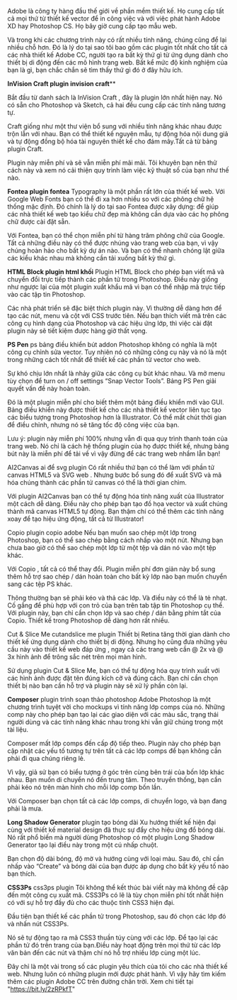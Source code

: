 Adobe là công ty hàng đầu thế giới về phần mềm thiết kế. Họ cung cấp tất cả mọi thứ từ thiết kế vector để in công việc và với việc phát hành Adobe XD hay Photoshop CS. Họ bây giờ cung cấp tạo mẫu web.

Và trong khi các chương trình này có rất nhiều tính năng, chúng cũng để lại nhiều chỗ hơn. Đó là lý do tại sao tôi bao gồm các plugin tốt nhất cho tất cả các nhà thiết kế Adobe CC, người tạo ra bất kỳ thứ gì từ ứng dụng dành cho thiết bị di động đến các mô hình trang web. Bất kể mức độ kinh nghiệm của bạn là gì, bạn chắc chắn sẽ tìm thấy thứ gì đó ở đây hữu ích.

**InVision Craft
plugin invision craft****

Bắt đầu từ danh sách là InVision Craft , đây là plugin lớn nhất hiện nay. Nó có sẵn cho Photoshop và Sketch, cả hai đều cung cấp các tính năng tương tự.

Craft giống như một thư viện bổ sung với nhiều tính năng khác nhau được trộn lẫn với nhau. Bạn có thể thiết kế nguyên mẫu, tự động hóa nội dung giả và tự động đồng bộ hóa tài nguyên thiết kế cho đám mây.Tất cả từ bảng plugin Craft.

Plugin này miễn phí và sẽ vẫn miễn phí mãi mãi. Tôi khuyên bạn nên thử cách này và xem nó cải thiện quy trình làm việc kỹ thuật số của bạn như thế nào.

**Fontea
plugin fontea**
Typography là một phần rất lớn của thiết kế web. Với Google Web Fonts bạn có thể đi xa hơn nhiều so với các phông chữ hệ thống mặc định. Đó chính là lý do tại sao Fontea được xây dựng: để giúp các nhà thiết kế web tạo kiểu chữ đẹp mà không cần dựa vào các họ phông chữ được cài đặt sẵn.

Với Fontea, bạn có thể chọn miễn phí từ hàng trăm phông chữ của Google. Tất cả những điều này có thể được nhúng vào trang web của bạn, vì vậy chúng hoàn hảo cho bất kỳ dự án nào. Và bạn có thể nhanh chóng lật giữa các kiểu khác nhau mà không cần tải xuống bất kỳ thứ gì.

**HTML Block
plugin html khối**
Plugin HTML Block cho phép bạn viết mã và chuyển đổi trực tiếp thành các phần tử trong Photoshop. Điều này giống như ngược lại của một plugin xuất khẩu mã vì bạn có thể nhập mã trực tiếp vào các tập tin Photoshop.

Các nhà phát triển sẽ đặc biệt thích plugin này. Vì thường dễ dàng hơn để tạo các nút, menu và cột với CSS trước tiên. Nếu bạn thích viết mã trên các công cụ hình dạng của Photoshop và các hiệu ứng lớp, thì việc cài đặt plugin này sẽ tiết kiệm được hàng giờ thất vọng.

**PS Pen**
ps bảng điều khiển bút addon
Photoshop không có nghĩa là một công cụ chỉnh sửa vector. Tuy nhiên nó có những công cụ này và nó là một trong những cách tốt nhất để thiết kế các phần tử vector cho web.

Sự khó chịu lớn nhất là nhảy giữa các công cụ bút khác nhau. Và mở menu tùy chọn để turn on / off settings “Snap Vector Tools”.  Bảng PS Pen giải quyết vấn đề này hoàn toàn.

Đó là một plugin miễn phí cho biết thêm một bảng điều khiển mới vào GUI. Bảng điều khiển này được thiết kế cho các nhà thiết kế vector liên tục tạo các biểu tượng trong Photoshop hơn là Illustrator. Có thể mất chút thời gian để điều chỉnh, nhưng nó sẽ tăng tốc độ công việc của bạn.

Lưu ý: plugin này miễn phí 100% nhưng vẫn đi qua quy trình thanh toán của trang web. Nó chỉ là cách hệ thống plugin của họ được thiết kế, nhưng bảng bút này là miễn phí để tải về vì vậy đừng để các trang web nhầm lẫn bạn!

AI2Canvas
ai để svg plugin
Có rất nhiều thứ bạn có thể làm với phần tử canvas HTML5 và SVG web . Nhưng bước bổ sung đó để xuất SVG và mã hóa chúng thành các phần tử canvas có thể là thời gian chìm.

Với plugin AI2Canvas bạn có thể tự động hóa tính năng xuất của Illustrator một cách dễ dàng. Điều này cho phép bạn tạo đồ họa vector và xuất chúng thành mã canvas HTML5 tự động. Bạn thậm chí có thể thêm các tính năng xoay để tạo hiệu ứng động, tất cả từ Illustrator!

Copio
plugin copio adobe
Nếu bạn muốn sao chép một lớp trong Photoshop, bạn có thể sao chép bằng cách nhấp vào một nút. Nhưng bạn chưa bao giờ có thể sao chép một lớp từ một tệp và dán nó vào một tệp khác.

Với Copio , tất cả có thể thay đổi. Plugin miễn phí đơn giản này bổ sung thêm hỗ trợ sao chép / dán hoàn toàn cho bất kỳ lớp nào bạn muốn chuyển sang các tệp PS khác.

Thông thường bạn sẽ phải kéo và thả các lớp. Và điều này có thể là tẻ nhạt. Cố gắng để phù hợp với con trỏ của bạn trên tab tập tin Photoshop cụ thể. Với plugin này, bạn chỉ cần chọn lớp và sao chép / dán bằng phím tắt của Copio. Thiết kế trong Photoshop dễ dàng hơn rất nhiều. 

Cut & Slice Me
cutandslice me plugin
Thiết bị Retina tăng thời gian dành cho thiết kế ứng dụng dành cho thiết bị di động. Nhưng họ cũng đưa những yêu cầu này vào thiết kế web đáp ứng , ngay cả các trang web cần @ 2x và @ 3x hình ảnh để trông sắc nét trên mọi màn hình.

Sử dụng plugin Cut & Slice Me, bạn có thể tự động hóa quy trình xuất với các hình ảnh được đặt tên đúng kích cỡ và đúng cách. Bạn chỉ cần chọn thiết bị nào bạn cần hỗ trợ và plugin này sẽ xử lý phần còn lại.

**Composer**
plugin trình soạn thảo photoshop
Adobe Photoshop là một chương trình tuyệt vời cho mockups vì tính năng lớp comps của nó. Những comp này cho phép bạn tạo lại các giao diện với các màu sắc, trạng thái người dùng và các tính năng khác nhau trong khi vẫn giữ chúng trong một tài liệu.

Composer mất lớp comps đến cấp độ tiếp theo. Plugin này cho phép bạn cập nhật các yếu tố tương tự trên tất cả các lớp comps để bạn không cần phải đi qua chúng riêng lẻ.

Vì vậy, giả sử bạn có biểu tượng ở góc trên cùng bên trái của bốn lớp khác nhau. Bạn muốn di chuyển nó đến trung tâm. Theo truyền thống, bạn cần phải kéo nó trên màn hình cho mỗi lớp comp bốn lần.

Với Composer bạn chọn tất cả các lớp comps, di chuyển logo, và bạn đang phải là mưa.

**Long Shadow Generator**
plugin tạo bóng dài
Xu hướng thiết kế hiện đại cùng với thiết kế material design đã thực sự đẩy cho hiệu ứng đổ bóng dài. Nó rất phổ biến mà người dùng Photoshop có một plugin Long Shadow Generator tạo lại điều này trong một cú nhấp chuột.

Bạn chọn độ dài bóng, độ mờ và hướng cùng với loại màu. Sau đó, chỉ cần nhấp vào “Create” và bóng dài của bạn được áp dụng cho bất kỳ yếu tố nào bạn thích.

**CSS3Ps**
css3ps plugin
Tôi không thể kết thúc bài viết này mà không đề cập đến một công cụ xuất mã. CSS3Ps có lẽ là tùy chọn miễn phí tốt nhất hiện có với sự hỗ trợ đầy đủ cho các thuộc tính CSS3 hiện đại.

Đầu tiên bạn thiết kế các phần tử trong Photoshop, sau đó chọn các lớp đó và nhấn nút CSS3Ps.

Nó sẽ tự động tạo ra mã CSS3 thuần túy cùng với các lớp. Để tạo lại các phần tử đó trên trang của bạn.Điều này hoạt động trên mọi thứ từ các lớp văn bản đến các nút và thậm chí nó hỗ trợ nhiều lớp cùng một lúc.

Đây chỉ là một vài trong số các plugin yêu thích của tôi cho các nhà thiết kế web. Nhưng luôn có những plugin mới được phát hành. Vì vậy hãy tìm kiếm thêm các plugin Adobe CC trên đường chân trời.
Xem chi tiết tại "https://bit.ly/2zRPkfT"